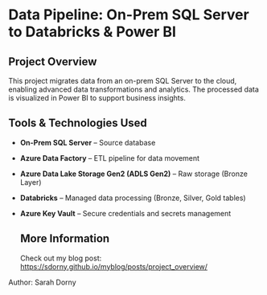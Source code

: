 # Data Pipeline: On-Prem SQL Server to Databricks & Power BI

## Project Overview

This project migrates data from an on-prem SQL Server to the cloud, enabling advanced data transformations and analytics. The processed data is visualized in Power BI to support business insights.

## Tools & Technologies Used

- **On-Prem SQL Server** – Source database
- **Azure Data Factory** – ETL pipeline for data movement
- **Azure Data Lake Storage Gen2 (ADLS Gen2)** – Raw storage (Bronze Layer)
- **Databricks** – Managed data processing (Bronze, Silver, Gold tables)
- **Azure Key Vault** – Secure credentials and secrets management

  ## More Information
  Check out my blog post: https://sdorny.github.io/myblog/posts/project_overview/

Author: Sarah Dorny
